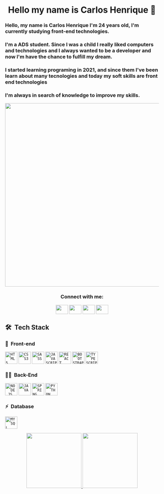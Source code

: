 <h1 align="center">Hello my name is Carlos Henrique 👋</h1>
  
  

  ### Hello, my name is <strong>Carlos Henrique</strong> I'm 24 years old, I'm currently studying front-end technologies. 
  ### I'm a ADS student. Since I was a child I really liked computers and technologies and I always wanted to be a developer and now I'm have the chance to fulfill my dream.
  ### I started learning programing  in 2021, and since them I've been learn about many tecnologies and today my soft skills are front end technologies
  ### I'm always in search of knowledge to improve my skills.
  
 
  
 <div align="center"> 
 <img src="https://media.giphy.com/media/NTur7XlVDUdqM/giphy.gif" width="600px" >
  <h3 align="center">Connect with me:</h3>
    <p align="center">
    <a href="seu link" target="blank"><img align="center" src="https://cdn.jsdelivr.net/npm/simple-icons@3.0.1/icons/twitter.svg" alt="" height="30" width="40" /></a>
    <a href="seu link" target="blank"><img align="center" src="https://cdn.jsdelivr.net/npm/simple-icons@3.0.1/icons/linkedin.svg" alt="" height="30" width="40" /></a>
    <a href="seu link" target="blank"><img align="center" src="https://cdn.jsdelivr.net/npm/simple-icons@3.0.1/icons/instagram.svg" alt="" height="30" width="40" /></a>
    <a href="seu link" target="blank"><img align="center" src="https://cdn.jsdelivr.net/npm/simple-icons@3.0.1/icons/youtube.svg" alt="" height="30" width="40" /></a>
</p>
</div>

## 🛠 &nbsp;Tech Stack
  ### 🎨 &nbsp;Front-end
  
  <code><img width="40px" src="https://cdn.jsdelivr.net/gh/devicons/devicon/icons/html5/html5-original-wordmark.svg" title = "HTML5"/></code>
  <code><img width="40px" src="https://cdn.jsdelivr.net/gh/devicons/devicon/icons/css3/css3-original-wordmark.svg" title = "CSS3"/></code>
  <code><img width="40px" src="https://cdn.jsdelivr.net/gh/devicons/devicon/icons/sass/sass-original.svg" title = "SASS"/></code>
  <code><img width="40px" src="https://cdn.jsdelivr.net/gh/devicons/devicon/icons/javascript/javascript-original.svg" title = "JAVASCRIPT"/></code>
  <code><img width="40px" src="https://cdn.jsdelivr.net/gh/devicons/devicon/icons/react/react-original.svg" title = "REACT"/></code>
  <code><img width="40px" src="https://cdn.jsdelivr.net/gh/devicons/devicon/icons/bootstrap/bootstrap-original.svg" title = "BOOTSTRAP"/></code>
  <code><img width="40px" src="https://cdn.jsdelivr.net/gh/devicons/devicon/icons/typescript/typescript-original.svg" title = "TYPESCRIPT"/></code>
  
  ### 👩‍💻 &nbsp;Back-End
  <code><img width="40px" src="https://cdn.jsdelivr.net/gh/devicons/devicon/icons/nodejs/nodejs-original.svg" title = "NODE.JS"/></code>
  <code><img width="40px" src="https://cdn.jsdelivr.net/gh/devicons/devicon/icons/java/java-original.svg" title = "JAVA"/></code>
  <code><img width="40px" src="https://cdn.jsdelivr.net/gh/devicons/devicon/icons/spring/spring-original.svg" title = "SPRING"/></code>
  <code><img width="40px" src="https://cdn.jsdelivr.net/gh/devicons/devicon/icons/python/python-original.svg" title = "PYTHON"/></code>
  
  ### ⚡ &nbsp;Database
  <code><img width="40px" src="https://cdn.jsdelivr.net/gh/devicons/devicon/icons/mysql/mysql-original.svg" title = "MYSQL"/></code>

<div align="center">
  <a href="https://github.com/carlloshen">
  <img height="180em" src="https://github-readme-stats.vercel.app/api?username=carlloshen&theme=blue-green"/>
  <img widht="130rem"height="180em" src="https://github-readme-stats.vercel.app/api/top-langs/?username=carlloshen&theme=blue-green"/>
</div>
  
  
 
